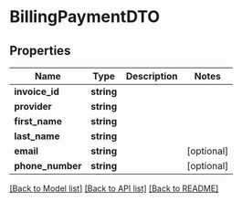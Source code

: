 # BillingPaymentDTO

## Properties
Name | Type | Description | Notes
------------ | ------------- | ------------- | -------------
**invoice_id** | **string** |  | 
**provider** | **string** |  | 
**first_name** | **string** |  | 
**last_name** | **string** |  | 
**email** | **string** |  | [optional] 
**phone_number** | **string** |  | [optional] 

[[Back to Model list]](../../README.md#documentation-for-models) [[Back to API list]](../../README.md#documentation-for-api-endpoints) [[Back to README]](../../README.md)

